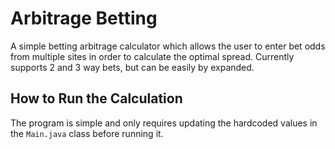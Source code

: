 # Arbitrage Betting

A simple betting arbitrage calculator which allows the user to enter bet odds from multiple sites in order to calculate the optimal spread.
Currently supports 2 and 3 way bets, but can be easily by expanded.

## How to Run the Calculation
The program is simple and only requires updating the hardcoded values in the `Main.java` class before running it. 
